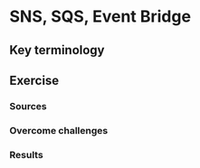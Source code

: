 # SNS, SQS, Event Bridge

## Key terminology


## Exercise
### Sources


### Overcome challenges


### Results
